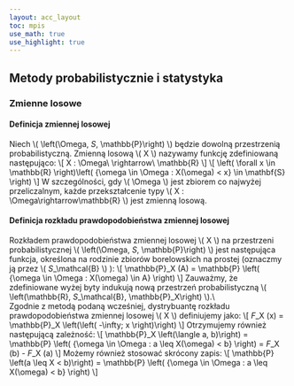 ```yaml
---
layout: acc_layout
toc: mpis
use_math: true
use_highlight: true
---
```


Metody probabilistycznie i statystyka
---

### Zmienne losowe
#### Definicja zmiennej losowej
Niech \\( \left(\Omega, *S*, \mathbb{P}\right) \\) będzie dowolną przestrzenią probabilistyczną. Zmienną losową \\( X \\) nazywamy funkcję zdefiniowaną następująco:
\\[ X : \Omega\ \rightarrow\ \\mathbb{R} \\]
\\[ \left( \forall x \in \\mathbb{R} \right)\left( \{\omega \in \Omega : X(\omega) < x\} \in \mathbf{S} \right) \\]
W szczególności, gdy \\( \Omega \\) jest zbiorem co najwyżej przeliczalnym, każde przekształcenie typy \\( X : \Omega\rightarrow\\mathbb{R} \\) jest zmienną losową.

#### Definicja rozkładu prawdopodobieństwa zmiennej losowej
Rozkładem prawdopodobieństwa zmiennej losowej \\( X \\) na przestrzeni probabilistycznej \\( \left(\Omega, *S*, \mathbb{P}\right) \\) jest następująca funkcja, określona na rodzinie zbiorów borelowskich na prostej (oznaczmy ją przez \\( *S*\_\mathcal{B} \\) ):
\\[ \mathbb{P}\_X (A) = \mathbb{P} \left( \{\omega \in \Omega : X(\omega) \in A\} \right) \\]
Zauważmy, że zdefiniowane wyżej byty indukują nową przestrzeń probabilistyczną \\( \left(\\mathbb{R}, *S*\_\mathcal{B}, \mathbb{P}\_X\right) \\).\\\
Zgodnie z metodą podaną wcześniej, dystrybuantę rozkładu prawdopodobieństwa zmiennej losowej \\( X \\) definiujemy jako:
\\[ *F*\_X (x) = \mathbb{P}\_X \left(\left( -\infty; x \right)\right) \\]
Otrzymujemy również następującą zależność:
\\[ \mathbb{P}\_X \left(\langle a, b)\right) = \mathbb{P} \left( \{\omega \in \Omega : a \leq X(\omega) < b\} \right) = *F*\_X (b) - *F*\_X (a) \\]
Możemy również stosować skrócony zapis:
\\[ \mathbb{P} \left(a \leq X < b)\right) = \mathbb{P} \left( \{\omega \in \Omega : a \leq X(\omega) < b\} \right) \\]
